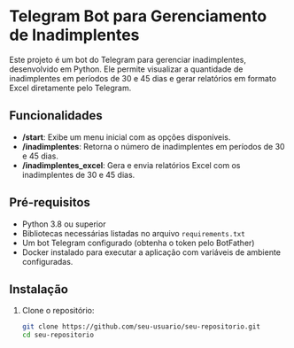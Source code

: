 # Telegram Bot para Gerenciamento de Inadimplentes

Este projeto é um bot do Telegram para gerenciar inadimplentes, desenvolvido em Python. Ele permite visualizar a quantidade de inadimplentes em períodos de 30 e 45 dias e gerar relatórios em formato Excel diretamente pelo Telegram.

## Funcionalidades

- **/start**: Exibe um menu inicial com as opções disponíveis.
- **/inadimplentes**: Retorna o número de inadimplentes em períodos de 30 e 45 dias.
- **/inadimplentes_excel**: Gera e envia relatórios Excel com os inadimplentes de 30 e 45 dias.

## Pré-requisitos

- Python 3.8 ou superior
- Bibliotecas necessárias listadas no arquivo `requirements.txt`
- Um bot Telegram configurado (obtenha o token pelo BotFather)
- Docker instalado para executar a aplicação com variáveis de ambiente configuradas.

## Instalação

1. Clone o repositório:
   ```bash
   git clone https://github.com/seu-usuario/seu-repositorio.git
   cd seu-repositorio
